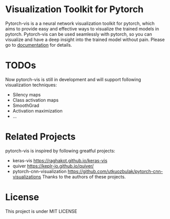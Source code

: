 # Visualization Toolkit for Pytorch
Pytorch-vis is a a neural network visualization toolkit for pytorch, which aims to provide easy and effective ways to visualize the trained models in pytorch. Pytorch-vis can be used seamlessly with pytorch, so you can visualize and have a deep insight into the trained model without pain. Please go to [documentation](https://sunalbert.github.io/pytorch-vis/) for details.


# TODOs
Now pytorch-vis is still in development and will support following visualization techniques:
- Silency maps
- Class activation maps
- SmoothGrad
- Activation maximization
- ...

# Related Projects
pytorch-vis is inspired by following greatful projects:
- keras-vis https://raghakot.github.io/keras-vis
- quiver https://keplr-io.github.io/quiver/
- pytorch-cnn-visualization https://github.com/utkuozbulak/pytorch-cnn-visualizations
Thanks to the authors of these projects.

# License
This project is under MIT LICENSE
